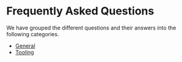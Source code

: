 # Frequently Asked Questions

We have grouped the different questions and their answers into the following categories.

- [General](./general.md)
- [Tooling](./tooling.md)
